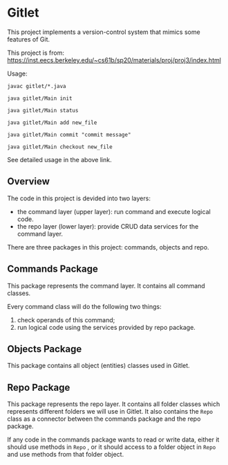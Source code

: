 # Gitlet

This project implements a version-control system that mimics some features of Git.

This project is from: https://inst.eecs.berkeley.edu/~cs61b/sp20/materials/proj/proj3/index.html

Usage:

```shell
javac gitlet/*.java

java gitlet/Main init

java gitlet/Main status

java gitlet/Main add new_file

java gitlet/Main commit "commit message"

java gitlet/Main checkout new_file
```

See detailed usage in the above link. 

## Overview

The code in this project is devided into two layers:

- the command layer (upper layer): run command and execute logical code.
- the repo layer (lower layer): provide CRUD data services for the command layer.

There are three packages in this project: commands, objects and repo.

## Commands Package

This package represents the command layer. It contains all command classes.

Every command class will do the following two things:

1. check operands of this command;
2. run logical code using the services provided by repo package.

## Objects Package

This package contains all object (entities) classes used in Gitlet.

## Repo Package

This package represents the repo layer. It contains all folder classes which represents different folders we will use in Gitlet. It also contains the `Repo` class as a connector between the commands package and the repo package.

If any code in the commands package wants to read or write data, either it should use methods in `Repo` , or it should access to a folder object in `Repo` and use methods from that folder object. 
